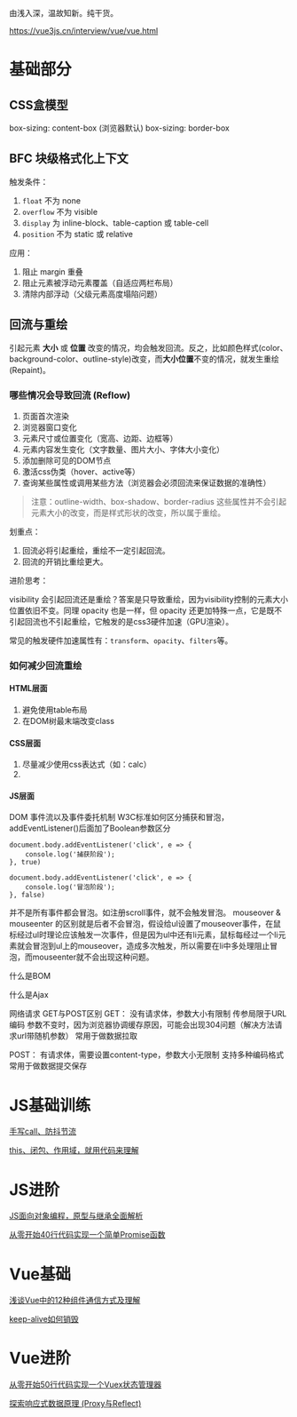 由浅入深，温故知新。纯干货。

https://vue3js.cn/interview/vue/vue.html

# 基础部分

## CSS盒模型
box-sizing: content-box (浏览器默认)
box-sizing: border-box



## BFC 块级格式化上下文

触发条件：

1. `float` 不为 none
2. `overflow` 不为 visible
3. `display` 为 inline-block、table-caption 或 table-cell
4. `position` 不为 static 或 relative

应用：

1. 阻止 margin 重叠
2. 阻止元素被浮动元素覆盖（自适应两栏布局）
3. 清除内部浮动（父级元素高度塌陷问题）

## 回流与重绘

引起元素 **大小** 或 **位置** 改变的情况，均会触发回流。反之，比如颜色样式(color、background-color、outline-style)改变，而**大小位置**不变的情况，就发生重绘 (Repaint)。

### 哪些情况会导致回流 (Reflow) 

1. 页面首次渲染
2. 浏览器窗口变化
3. 元素尺寸或位置变化（宽高、边距、边框等）
4. 元素内容发生变化（文字数量、图片大小、字体大小变化）
6. 添加删除可见的DOM节点
7. 激活css伪类（hover、active等）
8. 查询某些属性或调用某些方法（浏览器会必须回流来保证数据的准确性）

> 注意：outline-width、box-shadow、border-radius 这些属性并不会引起元素大小的改变，而是样式形状的改变，所以属于重绘。

划重点：

1. 回流必将引起重绘，重绘不一定引起回流。
2. 回流的开销比重绘更大。

进阶思考：

visibility 会引起回流还是重绘？答案是只导致重绘，因为visibility控制的元素大小位置依旧不变。同理 opacity 也是一样，但 opacity 还更加特殊一点，它是既不引起回流也不引起重绘，它触发的是css3硬件加速（GPU渲染）。

常见的触发硬件加速属性有：`transform`、`opacity`、`filters`等。

### 如何减少回流重绘

#### HTML层面

1. 避免使用table布局
2. 在DOM树最末端改变class

#### CSS层面

1. 尽量减少使用css表达式（如：calc）
2. 

#### JS层面

DOM
事件流以及事件委托机制
W3C标准如何区分捕获和冒泡，addEventListener()后面加了Boolean参数区分
```
document.body.addEventListener('click', e => {
    console.log('捕获阶段');
}, true)

document.body.addEventListener('click', e => {
    console.log('冒泡阶段');
}, false)
```

并不是所有事件都会冒泡。如注册scroll事件，就不会触发冒泡。
mouseover & mouseenter 的区别就是后者不会冒泡，假设给ul设置了mouseover事件，在鼠标经过ul时理论应该触发一次事件，但是因为ul中还有li元素，鼠标每经过一个li元素就会冒泡到ul上的mouseover，造成多次触发，所以需要在li中多处理阻止冒泡，而mouseenter就不会出现这种问题。

什么是BOM

什么是Ajax

网络请求 GET与POST区别
GET：
没有请求体，参数大小有限制
传参局限于URL编码
参数不变时，因为浏览器协调缓存原因，可能会出现304问题（解决方法请求url带随机参数）
常用于做数据拉取

POST：
有请求体，需要设置content-type，参数大小无限制
支持多种编码格式
常用于做数据提交保存



# JS基础训练

[手写call、防抖节流](https://juejin.cn/post/6972343521176977421)

[this、闭包、作用域，就用代码来理解](https://juejin.cn/post/6972716569407258661)

# JS进阶

[JS面向对象编程，原型与继承全面解析](https://juejin.cn/post/6973091550528012296)

[从零开始40行代码实现一个简单Promise函数](https://juejin.cn/post/6974942495255822344)

# Vue基础

[浅谈Vue中的12种组件通信方式及理解](https://juejin.cn/post/6971594929470603271)

[keep-alive如何销毁](https://juejin.cn/post/6976814768812195854)

# Vue进阶

[从零开始50行代码实现一个Vuex状态管理器](https://juejin.cn/post/6975355881554870285)

[探索响应式数据原理 (Proxy与Reflect)](https://juejin.cn/post/6974567194382303240)
